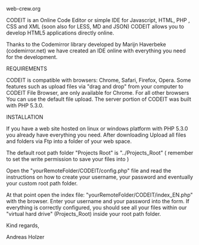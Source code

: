 web-crew.org

CODEIT is an Online Code Editor or simple IDE for Javascript, HTML, PHP , CSS and XML (soon also for LESS, MD and JSON)
CODEIT allows you to develop HTML5 applications directly online.

Thanks to the Codemirror library developed by Marijn Haverbeke (codemirror.net)
we have created an IDE online with everything you need for the development.  

REQUIREMENTS

CODEIT is compatible with browsers: Chrome, Safari, Firefox, Opera.
Some features such as upload files via "drag and drop" from your computer to CODEIT File Browser, are only available for Chrome. For all other browsers You can use the default file upload.
The server portion of CODEIT was built with PHP 5.3.0. 

INSTALLATION

If you have a web site hosted on linux or windows platform with PHP 5.3.0 you already have everything you need.
After downloading Upload all files and folders via Ftp into a folder of your web space.

The default root path folder "Projects Root" is "../Projects_Root" ( remember to set the write permission to save your files into )

Open the "yourRemoteFolder/CODEIT/config.php" file and read the instructions on how to create your username, your password and eventually your custom root path folder.

At that point open the index file: "yourRemoteFolder/CODEIT/index_EN.php" with the browser.
Enter your username and your password into the form.
If everything is correctly configured, you should see all your files within our "virtual hard drive" (Projects_Root) inside your root path folder. 


Kind regards,

Andreas Holzer
